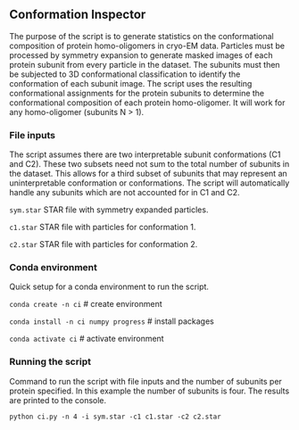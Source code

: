 ## Conformation Inspector
The purpose of the script is to generate statistics on the conformational composition of protein homo-oligomers in cryo-EM data. Particles must be processed by symmetry expansion to generate masked images of each protein subunit from every particle in the dataset. The subunits must then be subjected to 3D conformational classification to identify the conformation of each subunit image. The script uses the resulting conformational assignments for the protein subunits to determine the conformational composition of each protein homo-oligomer. It will work for any homo-oligomer (subunits N > 1).

### File inputs
The script assumes there are two interpretable subunit conformations (C1 and C2). These two subsets need not sum to the total number of subunits in the dataset. This allows for a third subset of subunits that may represent an uninterpretable conformation or conformations. The script will automatically handle any subunits which are not accounted for in C1 and C2.

`sym.star` STAR file with symmetry expanded particles.

`c1.star` STAR file with particles for conformation 1.

`c2.star` STAR file with particles for conformation 2.

### Conda environment
Quick setup for a conda environment to run the script.

`conda create -n ci` # create environment

`conda install -n ci numpy progress` # install packages

`conda activate ci` # activate environment

### Running the script
Command to run the script with file inputs and the number of subunits per protein specified. In this example the number of subunits is four. The results are printed to the console.

`python ci.py -n 4 -i sym.star -c1 c1.star -c2 c2.star`



